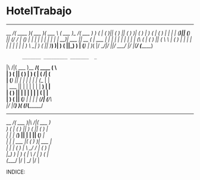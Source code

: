 # HotelTrabajo
_________ _______  _______  ______   _______ _________ _______ 
\__   __/(  ____ )(  ___  )(  ___ \ (  ___  )\__    _/(  ___  )
   ) (   | (    )|| (   ) || (   ) )| (   ) |   )  (  | (   ) |
   | |   | (____)|| (___) || (__/ / | (___) |   |  |  | |   | |
   | |   |     __)|  ___  ||  __ (  |  ___  |   |  |  | |   | |
   | |   | (\ (   | (   ) || (  \ \ | (   ) |   |  |  | |   | |
   | |   | ) \ \__| )   ( || )___) )| )   ( ||\_)  )  | (___) |
   )_(   |/   \__/|/     \||/ \___/ |/     \|(____/   (_______)
                                                               
          _______ _________ _______  _                         
|\     /|(  ___  )\__   __/(  ____ \( \                        
| )   ( || (   ) |   ) (   | (    \/| (                        
| (___) || |   | |   | |   | (__    | |                        
|  ___  || |   | |   | |   |  __)   | |                        
| (   ) || |   | |   | |   | (      | |                        
| )   ( || (___) |   | |   | (____/\| (____/\                  
|/     \|(_______)   )_(   (_______/(_______/                  
                                                               
_________ _______           _______                            
\__    _/(  ___  )|\     /|(  ___  )                           
   )  (  | (   ) || )   ( || (   ) |                           
   |  |  | (___) || |   | || (___) |                           
   |  |  |  ___  |( (   ) )|  ___  |                           
   |  |  | (   ) | \ \_/ / | (   ) |                           
|\_)  )  | )   ( |  \   /  | )   ( |                           
(____/   |/     \|   \_/   |/     \|                           

INDICE:
